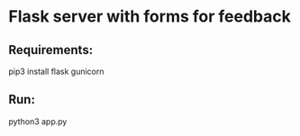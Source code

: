 # Flask server with forms for feedback

## Requirements:
pip3 install flask gunicorn

## Run:
python3 app.py
